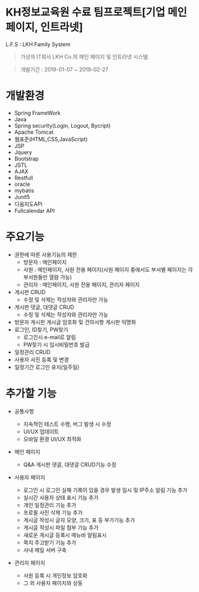 # KH정보교육원 수료 팀프로젝트[기업 메인페이지, 인트라넷]
L.F.S : LKH Family System
> 가상의 IT회사 LKH Co.의 메인 페이지 및 인트라넷 시스템.
  
> 개발기간 : 2019-01-07 ~ 2019-02-27

# 개발환경
- Spring FrameWork
- Java
- Spring security(Login, Logout, Bycript)
- Apache Tomcat
- 웹표준(HTML,CSS,JavaScript)
- JSP
- Jquery
- Bootstrap
- JSTL
- AJAX
- Restfull
- oracle
- mybatis
- Junit5
- 다음지도API
- Fullcalendar API

# 주요기능
* 권한에 따른 사용기능의 제한
  * 방문자 : 메인페이지
  * 사원 : 메인페이지, 사원 전용 페이지(사원 페이지 중에서도 부서별 페이지는 각 부서원들만 열람 가능)
  * 관리자 : 메인페이지, 사원 전용 페이지, 관리자 페이지
* 게시판 CRUD 
  * 수정 및 삭제는 작성자와 관리자만 가능
* 게시판 댓글, 대댓글 CRUD
  * 수정 및 삭제는 작성자와 관리자만 가능
* 방문자 게시판 게시글 암호화 및 건의사항 게시판 익명화
* 로그인, ID찾기, PW찾기
  * 로그인시 e-mail로 알림
  * PW찾기 시 임시비밀번호 발급
* 일정관리 CRUD
* 사용자 사진 등록 및 변경
* 일정기간 로그인 유지(일주일)

# 추가할 기능

* 공통사항  
  * 지속적인 테스트 수행, 버그 발생 시 수정
  * UI/UX 업데이트
  * 모바일 환경 UI/UX 최적화
  
* 메인 페이지
  * Q&A 게시판 댓글, 대댓글 CRUD기능 수정
    
* 사용자 페이지
  * 로그인 시 로그인 실패 기록이 있을 경우 발생 일시 및 IP주소 알림 기능 추가 
  * 실시간 사용자 상태 표시 기능 추가  
  * 개인 일정관리 기능 추가
  * 프로필 사진 삭제 기능 추가
  * 게시글 작성시 글자 모양, 크기, 표 등 부가기능 추가
  * 게시글 작성시 파일 첨부 기능 추가
  * 새로운 게시글 등록시 메뉴바 알림표시
  * 쪽지 주고받기 기능 추가
  * 사내 메일 서버 구축
  
* 관리자 페이지
  * 사원 등록 시 개인정보 암호화
  * 그 외 사용자 페이지와 상동


